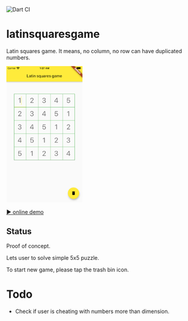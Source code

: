 ![Dart CI](https://github.com/bobagold/latin_squares_game/workflows/Dart%20CI/badge.svg)

# latinsquaresgame

Latin squares game.
It means, no column, no row can have duplicated numbers.

[<img src="assets/Screenshot1.png" width="200" />](example)

[▶️ online demo](https://dartpad.dev/71b93e18f9d72479d85cd07ce8f99e48)

## Status

Proof of concept.

Lets user to solve simple 5x5 puzzle.

To start new game, please tap the trash bin icon.

# Todo

* Check if user is cheating with numbers more than dimension.
